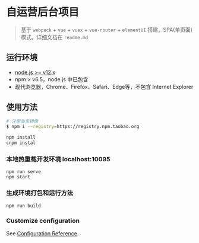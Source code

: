 # 自运营后台项目

> 基于 `webpack` + `vue` + `vuex` + `vue-router` + `elementUI` 搭建，SPA(单页面)模式。详细文档在 `readme.md`

## 运行环境
- [node.js >= v12.x ](https://nodejs.org/)
- npm > v6.5，node.js 中已包含
- 现代浏览器，Chrome、Firefox、Safari、Edge等，不包含 Internet Explorer

## 使用方法
``` bash
# 注册淘宝镜像
$ npm i --registry=https://registry.npm.taobao.org

npm install  
cnpm instal
```

### 本地热重载开发环境 localhost:10095
```
npm run serve
npm start
```

### 生成环境打包和运行方法
```
npm run build
```


### Customize configuration
See [Configuration Reference](https://cli.vuejs.org/config/).
